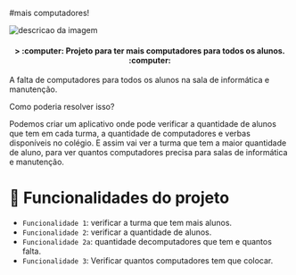 #mais computadores!


 
![descricao da imagem ](https://user-images.githubusercontent.com/130758379/236452844-e0549fae-dcdd-430b-92ee-1d40992bd4fc.jpg)

<h4 align="center">
> :computer: Projeto para ter mais computadores para todos os alunos. :computer:  
</h4>

A falta de computadores para todos os alunos na sala de informática e manutenção.

Como poderia resolver isso?

 Podemos criar um aplicativo onde pode verificar a quantidade de alunos que tem em cada turma, a quantidade de computadores e verbas disponíveis no colégio. E assim vai ver a turma que tem a maior quantidade de aluno, para ver quantos computadores precisa para salas de informática e manutenção.

# :hammer: Funcionalidades do projeto

- `Funcionalidade 1`: verificar a turma que tem mais alunos.
- `Funcionalidade 2`: verificar a quantidade de alunos.
- `Funcionalidade 2a`: quantidade decomputadores que tem e quantos falta.
- `Funcionalidade 3`: Verificar quantos computadores tem que colocar.

